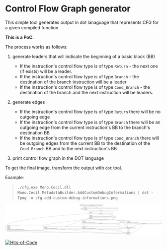 # Control Flow Graph generator

This simple tool generates output in dot lanaguage that represents CFG for a given compiled function. 


**This is a PoC.**

The process works as follows:

1) generate leaders that will indicate the beginning of a basic block (BB)
	- If the instruction's control flow type is of type `Return` - the next one (if exists) will be a leader.
	- If the instruction's control flow type is of type `Branch` - the destination of the branch instruction will be a leader
	- If the instruction's control flow type is of type `Cond_Branch` - the destination of the branch and the next instruction will be leaders.

2) generate edges
	- If the instruction's control flow type is of type `Return` there will be no outgoing edge
	- If the instruction's control flow type is of type `Branch` there will be an outgoing edge from the current instruction's BB to the branch's destination BB
	- If the instruction's control flow type is of type `Cond_Branch` there will be outgoing edges from the current BB to the destination of the `Cond_Branch` BB and to the next instruction's BB


3) print control flow graph in the DOT language


To get the final image, transform the output with `dot` tool.


Example: 
>  `./cfg.exe Mono.Cecil.dll Mono.Cecil.MetadataBuilder.AddCustomDebugInformations | dot -Tpng -o cfg-add-custom-debug-informations.png`


![Generated control flow graph](cfg-add-custom-debug-informations.png)


[![Hits-of-Code](https://hitsofcode.com/github/pawlos/cfg)](https://hitsofcode.com/view/github/pawlos/cfg)